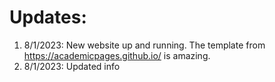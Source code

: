 
# Updates:
1. 8/1/2023: New website up and running. The template from https://academicpages.github.io/ is amazing.
2. 8/1/2023: Updated info